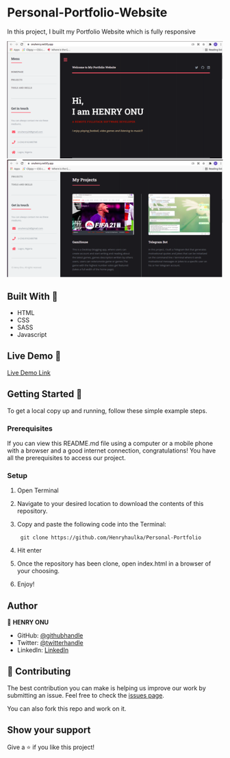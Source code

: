 # Personal-Portfolio-Website
In this project, I built my Portfolio Website which is fully responsive

![screenshot](img/port1.png)
![screenshot](img/port2.png)

## Built With 🧰

- HTML
- CSS
- SASS
- Javascript

## Live Demo 🔴

[Live Demo Link](https://onuhenry.netlify.app/)


## Getting Started 🏁

To get a local copy up and running, follow these simple example steps.

### Prerequisites

If you can view this README.md file using a computer or a mobile phone with a browser and a good internet connection, congratulations! You have all the prerequisites to access our project.

### Setup

1. Open Terminal
2. Navigate to your desired location to download the contents of this repository.
3. Copy and paste the following code into the Terminal: 
        
        git clone https://github.com/Henryhaulka/Personal-Portfolio

4. Hit enter
5. Once the repository has been clone, open index.html in a browser of your choosing.
6. Enjoy!

## Author

👤 **HENRY ONU**

- GitHub: [@githubhandle](https://github.com/Henryhaulka)
- Twitter: [@twitterhandle](https://twitter.com/ONUHENRY12)
- LinkedIn: [LinkedIn](https://www.linkedin.com/in/henry-onu)


## 🤝 Contributing

The best contribution you can make is helping us improve our work by submitting an issue. 
Feel free to check the [issues page](https://github.com/Henryhaulka/Personal-Portfolio/issues).

You can also fork this repo and work on it.

## Show your support

Give a ⭐️ if you like this project!
